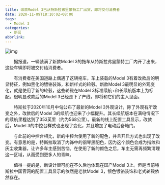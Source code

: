 ```yaml
---
title: 改款Model 3已从特斯拉弗里蒙特工厂出货，即将交付消费者
date: 2020-11-09T18:10:02+08:00
tags:
  - Model 3
categories:
  - 新闻
abbrlink:
---
```


![img](https://cdn.jsdelivr.net/gh/yakeing/Documentation@main/Hexo/images/4b8c-kcieyvz8023539.jpg)

　　据报道，一辆装满了新款Model 3的拖车从特斯拉弗里蒙特工厂内开了出来，这些车辆即将被交付给消费者。

　　有消费者在美国道路上偶遇了这辆拖车，车上装载的Model 3有着改款后的明显特征，例如黑化的镀铬装饰，和新样式的轮毂。新款Model 3最明显的外观变化，就是使用了新的轮毂，这些轮毂在Model 3标准续航+和长续航版本上为标配。很明显改款后的Model 3已经走下了产线，即将和它们的主人见面。

　　特斯拉于2020年10月中旬公布了最新的Model 3外观设计，除了外观有所改变之外，改款后的Model 3的续航也迎来了小幅提升。其长续航版本在满电情况下的续航里程达到了353英里（约为568公里）。最新的线上配置工具显示，改款后，Model 3的中控台样式也出现了变化，并且增加了电动后备箱门。

　　与此前的中控台相比，新的中控台使用了新的配色，并且开启方式也出现了改变。有意思的是，特斯拉取消了内饰中的钢琴黑配色，因为这个颜色会成为指纹和灰尘收集器，让许多车主感到苦恼。在使用了新的颜色之后，车主无需再频繁清理这一区域，从而受到更多人的青睐。

　　值得一提的是，新设计很可能在不久后也体现在国产Model 3上。但是当前特斯拉中国官网的配置工具显示的依然是老款Model 3，银色镀铬装饰和老式轮毂依然存在。